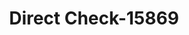 ---
f_zip-code: 21146
f_state-code: MD
title: Direct Check-15869
f_phone: 410-975-0707
f_city-only: Severna Park
f_address: Severna Park Severna Park
f_location-unique-id: '15869'
slug: direct-check-15869
updated-on: '2024-05-30T13:46:58.046Z'
created-on: '2024-05-30T13:36:59.803Z'
published-on: '2024-05-30T13:54:32.469Z'
f_city-state: cms/city/severna-park-md.md
f_company: cms/company/direct-check.md
f_state: cms/state/maryland.md
layout: '[payday-loan].html'
tags: payday-loan
---